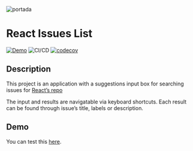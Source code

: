 ![portada](https://user-images.githubusercontent.com/43228550/88612521-427a0a00-d040-11ea-99aa-0eef6c119e50.png)
# React Issues List
[![Demo](https://img.shields.io/badge/demo-website-green)](https://issues.elvisgastelum.com/)
![CI/CD](https://github.com/ElvisGastelum/search-bugs/workflows/CI/CD/badge.svg)
[![codecov](https://codecov.io/gh/ElvisGastelum/search-bugs/branch/master/graph/badge.svg)](https://codecov.io/gh/ElvisGastelum/search-bugs)

## Description
This project is an application with a suggestions input box for searching issues for
[React’s repo](https://github.com/facebook/react/issues)

The input and results are navigatable via keyboard shortcuts. 
Each result can be found through issue’s title, labels or description.

## Demo
You can test this [here](https://issues.elvisgastelum.com/).